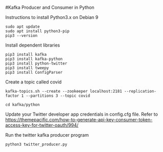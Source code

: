 #Kafka Producer and Consumer in Python

Instructions to install Python3.x on Debian 9
```
sudo apt update
sudo apt install python3-pip
pip3 --version

```

Install dependent libraries
```
pip3 install kafka
pip3 install kafka-python
pip3 install python-twitter
pip3 install tweepy
pip3 install ConfigParser

```

Create a topic called covid
```
kafka-topics.sh --create --zookeeper localhost:2181 --replication-factor 1 --partitions 3 --topic covid
```

```
cd kafka/python
```
Update your Twitter developer app credentials in config.cfg file. Refer to https://themepacific.com/how-to-generate-api-key-consumer-token-access-key-for-twitter-oauth/994/

Run the twitter kafka producer program
```
python3 twitter_producer.py
```
